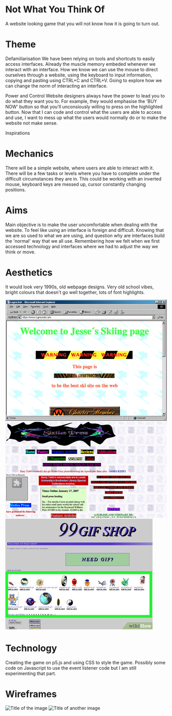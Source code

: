 # Not What You Think Of

A website looking game that you will not know how it is going to turn out.

# Theme  

Defamiliarisation
We have been relying on tools and shortcuts to easily access interfaces. 
Already the muscle memory embeded whenever we interact with an interface.
How we know we can use the mouse to direct ourselves through a website, using the keyboard to input information, copying and pasting using CTRL+C and CTRL+V.
Going to explore how we can change the norm of interacting an interface.

Power and Control
Website designers always have the power to lead you to do what they want you to.
For example, they would emphasise the 'BUY NOW' button so that you'll unconsiously willing to press on the highlighted button.
Now that I can code and control what the users are able to access and use, I want to mess up what the users would normally do or to make the website not make sense.

Inspirations



# Mechanics  

There will be a simple website, where users are able to interact with it.
There will be a few tasks or levels where you have to complete under the difficult circumstances they are in.
This could be working with an inverted mouse, keyboard keys are messed up, cursor constantly changing positions.

# Aims  

Main objective is to make the user uncomfortable when dealing with the website.
To feel like using an interface is foreign and difficult.
Knowing that we are so used to what we are using, and question why are interfaces build the 'normal' way that we all use.
Remembering how we felt when we first accessed technology and interfaces where we had to adjust the way we think or move.

# Aesthetics

It would look very 1990s, old webpage designs.
Very old school vibes, bright colours that doesn't go well together, lots of font highlights.

![Example 1](Images/webpage1.png)
![Example 2](Images/webpage2.png)
![Example 3](Images/webpage3.jpeg)

# Technology  

Creating the game on p5.js and using CSS to style the game. 
Possibly some code on Javascript to use the event listener code but I am still experimenting that part. 

# Wireframes 

![Title of the image](image.jpg)
![Title of another image](image.jpg)

